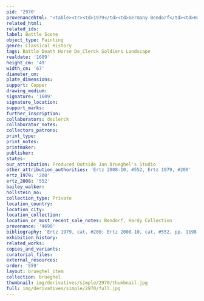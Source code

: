 ```yaml
---
pid: '2970'
provenancehtml: "<table><tr><td>1979</td><td>Germany Bendorf</td><td>Hardy Collection</td></tr></table>"
related_html:
related_ids:
label: Battle Scene
object_type: Painting
genre: Classical History
tags: Battle Death Horse De_Clerck Soldiers Landscape
realdate: '1609'
height_cm: '49'
width_cm: '67'
diameter_cm:
plate_dimensions:
support: Copper
drawing_medium:
signature: '1609'
signature_location:
support_marks:
further_inscription:
collaborators: declerck
collaborator_notes:
collectors_patrons:
print_type:
print_notes:
printmaker:
publisher:
states:
our_attribution: Produced Outside Jan Brueghel's Studio
other_attribution_authorities: 'Ertz 2008-10, #552, Ertz 1979, #200'
ertz_1979: '200'
ertz_2008: '552'
bailey_walker:
hollstein_no:
collection_type: Private
location_country:
location_city:
location_collection:
location_or_most_recent_sale_notes: Bendorf, Hardy Collection
provenance: '4690'
bibliography: 'Ertz 1979, cat. #200; Ertz 2008-10, cat. #552, pp. 1198'
exhibition_history:
related_works:
copies_and_variants:
curatorial_files:
external_resources:
order: '559'
layout: brueghel_item
collection: brueghel
thumbnail: img/derivatives/simple/2970/thumbnail.jpg
full: img/derivatives/simple/2970/full.jpg
---
```

